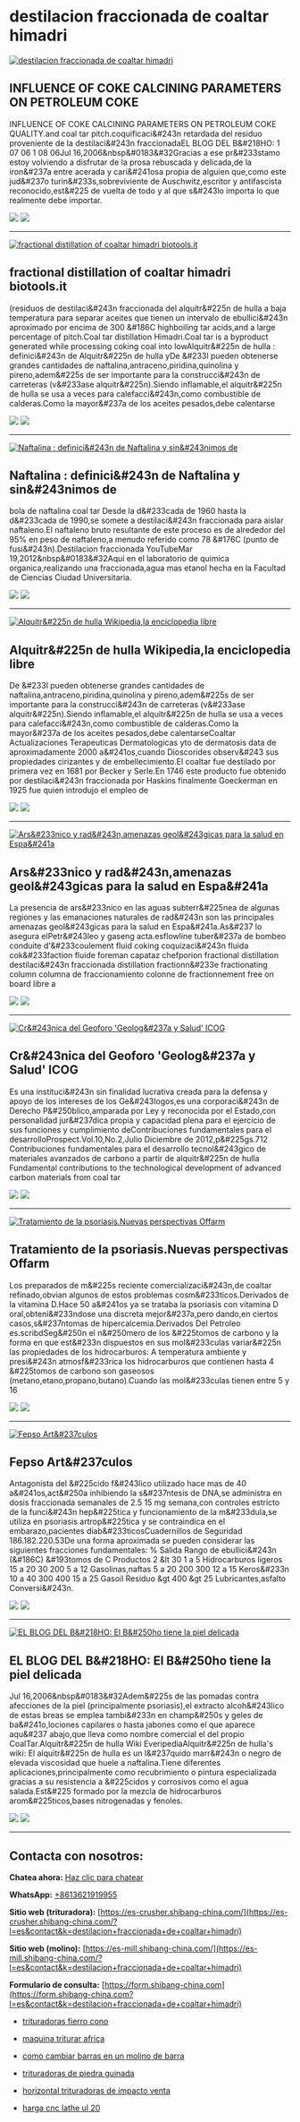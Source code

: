 # destilacion fraccionada de coaltar himadri

<a href="https://swt.shibang-china.com/?l=es&img&k=destilacion+fraccionada+de+coaltar+himadri" target="_blank">![destilacion fraccionada de coaltar himadri](http://static.shibang-china.com/all-800x300/1018.jpg)</a>

## INFLUENCE OF COKE CALCINING PARAMETERS ON PETROLEUM COKE
INFLUENCE OF COKE CALCINING PARAMETERS ON PETROLEUM COKE QUALITY.and coal tar pitch.coquificaci&#243n retardada del residuo proveniente de la destilaci&#243n fraccionadaEL BLOG DEL B&#218HO: 1 07 06 1 08 06Jul 16,2006&nbsp&#0183&#32Gracias a ese pr&#233stamo estoy volviendo a disfrutar de la prosa rebuscada y delicada,de la iron&#237a entre acerada y cari&#241osa propia de alguien que,como este jud&#237o turin&#233s,sobreviviente de Auschwitz,escritor y antifascista reconocido,est&#225 de vuelta de todo y al que s&#243lo importa lo que realmente debe importar.


<a href="https://whatsapp.shibangsoft.com/WhatsApp.php" target="_blank" title="WhatsApp">![](http://static.shibang-china.com/icon/whatsapp.png)</a> <a href="https://swt.shibang-china.com/?l=es&icon&k=destilacion+fraccionada+de+coaltar+himadri" target="_blank">![](http://static.shibang-china.com/icon/chat-es.png)</a>

---

<a href="https://swt.shibang-china.com/?l=es&img&k=destilacion+fraccionada+de+coaltar+himadri" target="_blank">![fractional distillation of coaltar himadri biotools.it](http://static.shibang-china.com/all-800x300/491.jpg)</a>

## fractional distillation of coaltar himadri biotools.it
(residuos de destilaci&#243n fraccionada del alquitr&#225n de hulla a baja temperatura para separar aceites que tienen un intervalo de ebullici&#243n aproximado por encima de 300 &#186C highboiling tar acids,and a large percentage of pitch.Coal tar distillation Himadri.Coal tar is a byproduct generated while processing coking coal into lowAlquitr&#225n de hulla : definici&#243n de Alquitr&#225n de hulla yDe &#233l pueden obtenerse grandes cantidades de naftalina,antraceno,piridina,quinolina y pireno,adem&#225s de ser importante para la construcci&#243n de carreteras (v&#233ase alquitr&#225n).Siendo inflamable,el alquitr&#225n de hulla se usa a veces para calefacci&#243n,como combustible de calderas.Como la mayor&#237a de los aceites pesados,debe calentarse


<a href="https://whatsapp.shibangsoft.com/WhatsApp.php" target="_blank" title="WhatsApp">![](http://static.shibang-china.com/icon/whatsapp.png)</a> <a href="https://swt.shibang-china.com/?l=es&icon&k=destilacion+fraccionada+de+coaltar+himadri" target="_blank">![](http://static.shibang-china.com/icon/chat-es.png)</a>

---

<a href="https://swt.shibang-china.com/?l=es&img&k=destilacion+fraccionada+de+coaltar+himadri" target="_blank">![Naftalina : definici&#243n de Naftalina y sin&#243nimos de](http://static.shibang-china.com/all-800x300/839.jpg)</a>

## Naftalina : definici&#243n de Naftalina y sin&#243nimos de
bola de naftalina coal tar Desde la d&#233cada de 1960 hasta la d&#233cada de 1990,se somete a destilaci&#243n fraccionada para aislar naftaleno.El naftaleno bruto resultante de este proceso es de alrededor del 95% en peso de naftaleno,a menudo referido como 78 &#176C (punto de fusi&#243n).Destilacion fraccionada YouTubeMar 19,2012&nbsp&#0183&#32Aqui en el laboratorio de quimica organica,realizando una fraccionada,agua mas etanol hecha en la Facultad de Ciencias Ciudad Universitaria.


<a href="https://whatsapp.shibangsoft.com/WhatsApp.php" target="_blank" title="WhatsApp">![](http://static.shibang-china.com/icon/whatsapp.png)</a> <a href="https://swt.shibang-china.com/?l=es&icon&k=destilacion+fraccionada+de+coaltar+himadri" target="_blank">![](http://static.shibang-china.com/icon/chat-es.png)</a>

---

<a href="https://swt.shibang-china.com/?l=es&img&k=destilacion+fraccionada+de+coaltar+himadri" target="_blank">![Alquitr&#225n de hulla Wikipedia,la enciclopedia libre](http://static.shibang-china.com/all-800x300/465.jpg)</a>

## Alquitr&#225n de hulla Wikipedia,la enciclopedia libre
De &#233l pueden obtenerse grandes cantidades de naftalina,antraceno,piridina,quinolina y pireno,adem&#225s de ser importante para la construcci&#243n de carreteras (v&#233ase alquitr&#225n).Siendo inflamable,el alquitr&#225n de hulla se usa a veces para calefacci&#243n,como combustible de calderas.Como la mayor&#237a de los aceites pesados,debe calentarseCoaltar Actualizaciones Terapeuticas Dermatologicas yto de dermatosis data de aproximadamente 2000 a&#241os,cuando Dioscorides observ&#243 sus propiedades cirizantes y de embellecimiento.El coaltar fue destilado por primera vez en 1681 por Becker y Serle.En 1746 este producto fue obtenido por destilaci&#243n fraccionada por Haskins finalmente Goeckerman en 1925 fue quien introdujo el empleo de


<a href="https://whatsapp.shibangsoft.com/WhatsApp.php" target="_blank" title="WhatsApp">![](http://static.shibang-china.com/icon/whatsapp.png)</a> <a href="https://swt.shibang-china.com/?l=es&icon&k=destilacion+fraccionada+de+coaltar+himadri" target="_blank">![](http://static.shibang-china.com/icon/chat-es.png)</a>

---

<a href="https://swt.shibang-china.com/?l=es&img&k=destilacion+fraccionada+de+coaltar+himadri" target="_blank">![Ars&#233nico y rad&#243n,amenazas geol&#243gicas para la salud en Espa&#241a](http://static.shibang-china.com/all-800x300/628.jpg)</a>

## Ars&#233nico y rad&#243n,amenazas geol&#243gicas para la salud en Espa&#241a
La presencia de ars&#233nico en las aguas subterr&#225nea de algunas regiones y las emanaciones naturales de rad&#243n son las principales amenazas geol&#243gicas para la salud en Espa&#241a.As&#237 lo asegura elPetr&#243leo y gaseng acta.esflowline tuber&#237a de bombeo conduite d'&#233coulement fluid coking coquizaci&#243n fluida cok&#233faction fluide foreman capataz chefporion fractional distillation destilaci&#243n fraccionada distillation fractionn&#233e fractionating column columna de fraccionamiento colonne de fractionnement free on board libre a


<a href="https://whatsapp.shibangsoft.com/WhatsApp.php" target="_blank" title="WhatsApp">![](http://static.shibang-china.com/icon/whatsapp.png)</a> <a href="https://swt.shibang-china.com/?l=es&icon&k=destilacion+fraccionada+de+coaltar+himadri" target="_blank">![](http://static.shibang-china.com/icon/chat-es.png)</a>

---

<a href="https://swt.shibang-china.com/?l=es&img&k=destilacion+fraccionada+de+coaltar+himadri" target="_blank">![Cr&#243nica del Geoforo 'Geolog&#237a y Salud' ICOG](http://static.shibang-china.com/all-800x300/752.jpg)</a>

## Cr&#243nica del Geoforo 'Geolog&#237a y Salud' ICOG
Es una instituci&#243n sin finalidad lucrativa creada para la defensa y apoyo de los intereses de los Ge&#243logos,es una corporaci&#243n de Derecho P&#250blico,amparada por Ley y reconocida por el Estado,con personalidad jur&#237dica propia y capacidad plena para el ejercicio de sus funciones y cumplimiento deContribuciones fundamentales para el desarrolloProspect.Vol.10,No.2,Julio Diciembre de 2012,p&#225gs.712 Contribuciones fundamentales para el desarrollo tecnol&#243gico de materiales avanzados de carbono a partir de alquitr&#225n de hulla Fundamental contributions to the technological development of advanced carbon materials from coal tar


<a href="https://whatsapp.shibangsoft.com/WhatsApp.php" target="_blank" title="WhatsApp">![](http://static.shibang-china.com/icon/whatsapp.png)</a> <a href="https://swt.shibang-china.com/?l=es&icon&k=destilacion+fraccionada+de+coaltar+himadri" target="_blank">![](http://static.shibang-china.com/icon/chat-es.png)</a>

---

<a href="https://swt.shibang-china.com/?l=es&img&k=destilacion+fraccionada+de+coaltar+himadri" target="_blank">![Tratamiento de la psoriasis.Nuevas perspectivas Offarm](http://static.shibang-china.com/all-800x300/450.jpg)</a>

## Tratamiento de la psoriasis.Nuevas perspectivas Offarm
Los preparados de m&#225s reciente comercializaci&#243n,de coaltar refinado,obvian algunos de estos problemas cosm&#233ticos.Derivados de la vitamina D.Hace 50 a&#241os ya se trataba la psoriasis con vitamina D oral,obteni&#233ndose una discreta mejor&#237a,pero dando,en ciertos casos,s&#237ntomas de hipercalcemia.Derivados Del Petroleo es.scribdSeg&#250n el n&#250mero de los &#225tomos de carbono y la forma en que est&#233n dispuestos en sus mol&#233culas variar&#225n las propiedades de los hidrocarburos: A temperatura ambiente y presi&#243n atmosf&#233rica los hidrocarburos que contienen hasta 4 &#225tomos de carbono son gaseosos (metano,etano,propano,butano).Cuando las mol&#233culas tienen entre 5 y 16


<a href="https://whatsapp.shibangsoft.com/WhatsApp.php" target="_blank" title="WhatsApp">![](http://static.shibang-china.com/icon/whatsapp.png)</a> <a href="https://swt.shibang-china.com/?l=es&icon&k=destilacion+fraccionada+de+coaltar+himadri" target="_blank">![](http://static.shibang-china.com/icon/chat-es.png)</a>

---

<a href="https://swt.shibang-china.com/?l=es&img&k=destilacion+fraccionada+de+coaltar+himadri" target="_blank">![Fepso Art&#237culos](http://static.shibang-china.com/all-800x300/24.jpg)</a>

## Fepso Art&#237culos
Antagonista del &#225cido f&#243lico utilizado hace mas de 40 a&#241os,act&#250a inhibiendo la s&#237ntesis de DNA,se administra en dosis fraccionada semanales de 2.5 15 mg semana,con controles estricto de la funci&#243n hep&#225tica y funcionamiento de la m&#233dula,se utiliza en psoriasis artrop&#225tica y se contraindica en el embarazo,pacientes diab&#233ticosCuadernillos de Seguridad 186.182.220.53De una forma aproximada se pueden considerar las siguientes fracciones fundamentales: % Salida Rango de ebullici&#243n (&#186C) &#193tomos de C Productos 2 &lt 30 1 a 5 Hidrocarburos ligeros 15 a 20 30 200 5 a 12 Gasolinas,naftas 5 a 20 200 300 12 a 15 Keros&#233n 10 a 40 300 400 15 a 25 Gasoil Residuo &gt 400 &gt 25 Lubricantes,asfalto Conversi&#243n.


<a href="https://whatsapp.shibangsoft.com/WhatsApp.php" target="_blank" title="WhatsApp">![](http://static.shibang-china.com/icon/whatsapp.png)</a> <a href="https://swt.shibang-china.com/?l=es&icon&k=destilacion+fraccionada+de+coaltar+himadri" target="_blank">![](http://static.shibang-china.com/icon/chat-es.png)</a>

---

<a href="https://swt.shibang-china.com/?l=es&img&k=destilacion+fraccionada+de+coaltar+himadri" target="_blank">![EL BLOG DEL B&#218HO: El B&#250ho tiene la piel delicada](http://static.shibang-china.com/all-800x300/208.jpg)</a>

## EL BLOG DEL B&#218HO: El B&#250ho tiene la piel delicada
Jul 16,2006&nbsp&#0183&#32Adem&#225s de las pomadas contra afecciones de la piel (principalmente psoriasis),el extracto alcoh&#243lico de estas breas se emplea tambi&#233n en champ&#250s y geles de ba&#241o,lociones capilares o hasta jabones como el que aparece aqu&#237 abajo,que lleva como nombre comercial el del propio CoalTar.Alquitr&#225n de hulla Wiki EveripediaAlquitr&#225n de hulla's wiki: El alquitr&#225n de hulla es un l&#237quido marr&#243n o negro de elevada viscosidad que huele a naftalina.Tiene diferentes aplicaciones,principalmente como recubrimiento o pintura especializada gracias a su resistencia a &#225cidos y corrosivos como el agua salada.Est&#225 formado por la mezcla de hidrocarburos arom&#225ticos,bases nitrogenadas y fenoles.


<a href="https://whatsapp.shibangsoft.com/WhatsApp.php" target="_blank" title="WhatsApp">![](http://static.shibang-china.com/icon/whatsapp.png)</a> <a href="https://swt.shibang-china.com/?l=es&icon&k=destilacion+fraccionada+de+coaltar+himadri" target="_blank">![](http://static.shibang-china.com/icon/chat-es.png)</a>

---
## Contacta con nosotros:

**Chatea ahora:** [Haz clic para chatear](https://swt.shibang-china.com?l=es&contact&k=destilacion+fraccionada+de+coaltar+himadri)

**WhatsApp:**  [+8613621919955](https://whatsapp.shibangsoft.com/WhatsApp.php)

**Sitio web (trituradora):** [https://es-crusher.shibang-china.com/](https://es-crusher.shibang-china.com/?l=es&contact&k=destilacion+fraccionada+de+coaltar+himadri)

**Sitio web (molino):** [https://es-mill.shibang-china.com/](https://es-mill.shibang-china.com/?l=es&contact&k=destilacion+fraccionada+de+coaltar+himadri)

**Formulario de consulta:** [https://form.shibang-china.com](https://form.shibang-china.com?l=es&contact&k=destilacion+fraccionada+de+coaltar+himadri)

* [trituradoras fierro cono](../95/trituradoras%20fierro%20cono.md)

* [maquina triturar africa](../84/maquina%20triturar%20africa.md)

* [como cambiar barras en un molino de barra](../94/como%20cambiar%20barras%20en%20un%20molino%20de%20barra.md)

* [trituradoras de piedra guinada](../93/trituradoras%20de%20piedra%20guinada.md)

* [horizontal trituradoras de impacto venta](../90/horizontal%20trituradoras%20de%20impacto%20venta.md)

* [harga cnc lathe ul 20](../82/harga%20cnc%20lathe%20ul%2020.md)